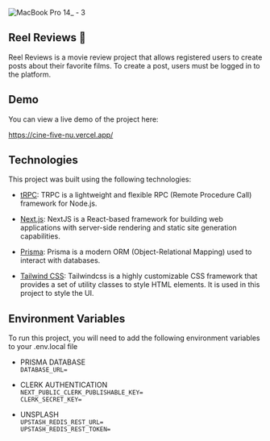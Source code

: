 ![MacBook Pro 14_ - 3](https://user-images.githubusercontent.com/66570560/229381059-a3b21029-883f-4f4b-9e33-9e52858e75cc.png)

## Reel Reviews 🎥

Reel Reviews is a movie review project that allows registered users to create posts about their favorite films. To create a post, users must be logged in to the platform.

## Demo

You can view a live demo of the project here:

<https://cine-five-nu.vercel.app/>

## Technologies

This project was built using the following technologies:

- [tRPC](https://trpc.io): TRPC is a lightweight and flexible RPC (Remote Procedure Call) framework for Node.js.

- [Next.js](https://nextjs.org): NextJS is a React-based framework for building web applications with server-side rendering and static site generation capabilities.

- [Prisma](https://prisma.io): Prisma is a modern ORM (Object-Relational Mapping) used to interact with databases.

- [Tailwind CSS](https://tailwindcss.com): Tailwindcss is a highly customizable CSS framework that provides a set of utility classes to style HTML elements. It is used in this project to style the UI.

## Environment Variables

To run this project, you will need to add the following environment variables to your .env.local file

- PRISMA DATABASE <br>
`DATABASE_URL=`

- CLERK AUTHENTICATION <br>
`NEXT_PUBLIC_CLERK_PUBLISHABLE_KEY=` <br>
`CLERK_SECRET_KEY=`

- UNSPLASH <br>
`UPSTASH_REDIS_REST_URL=` <br>
`UPSTASH_REDIS_REST_TOKEN=`
